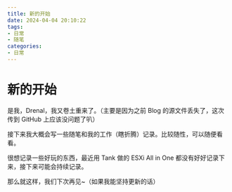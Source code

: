 ```yaml
---
title: 新的开始
date: 2024-04-04 20:10:22
tags: 
- 日常
- 随笔
categories: 
- 日常
---
```

# 新的开始

是我，Drenal，我又卷土重来了。（主要是因为之前 Blog 的源文件丢失了，这次传到 GitHub 上应该没问题了叭）

接下来我大概会写一些随笔和我的工作（瞎折腾）记录。比较随性，可以随便看看。

很想记录一些好玩的东西，最近用 Tank 做的 ESXi All in One 都没有好好记录下来，接下来可能会持续记录。

那么就这样，我们下次再见~（如果我能坚持更新的话）